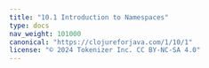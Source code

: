 ```yaml
---
title: "10.1 Introduction to Namespaces"
type: docs
nav_weight: 101000
canonical: "https://clojureforjava.com/1/10/1"
license: "© 2024 Tokenizer Inc. CC BY-NC-SA 4.0"
---
```

